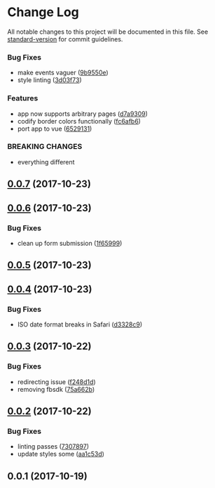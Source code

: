 # Change Log

All notable changes to this project will be documented in this file. See [standard-version](https://github.com/conventional-changelog/standard-version) for commit guidelines.


### Bug Fixes

* make events vaguer ([9b9550e](https://github.com/robdesisto/cub-pack-site/commit/9b9550e))
* style linting ([3d03f73](https://github.com/robdesisto/cub-pack-site/commit/3d03f73))


### Features

* app now supports arbitrary pages ([d7a9309](https://github.com/robdesisto/cub-pack-site/commit/d7a9309))
* codify border colors functionally ([fc6afb6](https://github.com/robdesisto/cub-pack-site/commit/fc6afb6))
* port app to vue ([6529131](https://github.com/robdesisto/cub-pack-site/commit/6529131))


### BREAKING CHANGES

* everything different



<a name="0.0.7"></a>
## [0.0.7](https://github.com/robdesisto/cub-pack-site/compare/v0.0.6...v0.0.7) (2017-10-23)



<a name="0.0.6"></a>
## [0.0.6](https://github.com/robdesisto/cub-pack-site/compare/v0.0.5...v0.0.6) (2017-10-23)


### Bug Fixes

* clean up form submission ([1f65999](https://github.com/robdesisto/cub-pack-site/commit/1f65999))



<a name="0.0.5"></a>
## [0.0.5](https://github.com/robdesisto/cub-pack-site/compare/v0.0.4...v0.0.5) (2017-10-23)



<a name="0.0.4"></a>
## [0.0.4](https://github.com/robdesisto/cub-pack-site/compare/v0.0.3...v0.0.4) (2017-10-23)


### Bug Fixes

* ISO date format breaks in Safari ([d3328c9](https://github.com/robdesisto/cub-pack-site/commit/d3328c9))



<a name="0.0.3"></a>
## [0.0.3](https://github.com/robdesisto/cub-pack-site/compare/v0.0.2...v0.0.3) (2017-10-22)


### Bug Fixes

* redirecting issue ([f248d1d](https://github.com/robdesisto/cub-pack-site/commit/f248d1d))
* removing fbsdk ([75a662b](https://github.com/robdesisto/cub-pack-site/commit/75a662b))



<a name="0.0.2"></a>
## [0.0.2](https://github.com/robdesisto/cub-pack-site/compare/v0.0.1...v0.0.2) (2017-10-22)


### Bug Fixes

* linting passes ([7307897](https://github.com/robdesisto/cub-pack-site/commit/7307897))
* update styles some ([aa1c53d](https://github.com/robdesisto/cub-pack-site/commit/aa1c53d))



<a name="0.0.1"></a>
## 0.0.1 (2017-10-19)
